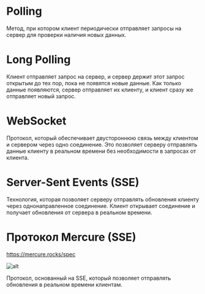 # Polling

Метод, при котором клиент периодически отправляет запросы на сервер для проверки наличия новых данных.

# Long Polling

Клиент отправляет запрос на сервер, и сервер держит этот запрос открытым до тех пор, пока не появятся новые данные. Как только данные появляются, сервер отправляет их клиенту, и клиент сразу же отправляет новый запрос.

# WebSocket

Протокол, который обеспечивает двустороннюю связь между клиентом и сервером через одно соединение. Это позволяет серверу отправлять данные клиенту в реальном времени без необходимости в запросах от клиента.

# Server-Sent Events (SSE)

Технология, которая позволяет серверу отправлять обновления клиенту через однонаправленное соединение. Клиент открывает соединение и получает обновления от сервера в реальном времени.

# Протокол Mercure (SSE)

https://mercure.rocks/spec

![alt](https://mercure.rocks/static/main.png)

Протокол, основанный на SSE, который позволяет отправлять обновления в реальном времени клиентам.
